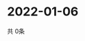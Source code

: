 # 2022-01-06
  共 0条

  <!-- BEGIN -->
  <!-- 最后更新时间Thu Jan 06 2022 02:02:51 GMT+0000 (Coordinated Universal Time) -->
  
  <!-- END -->
  
  